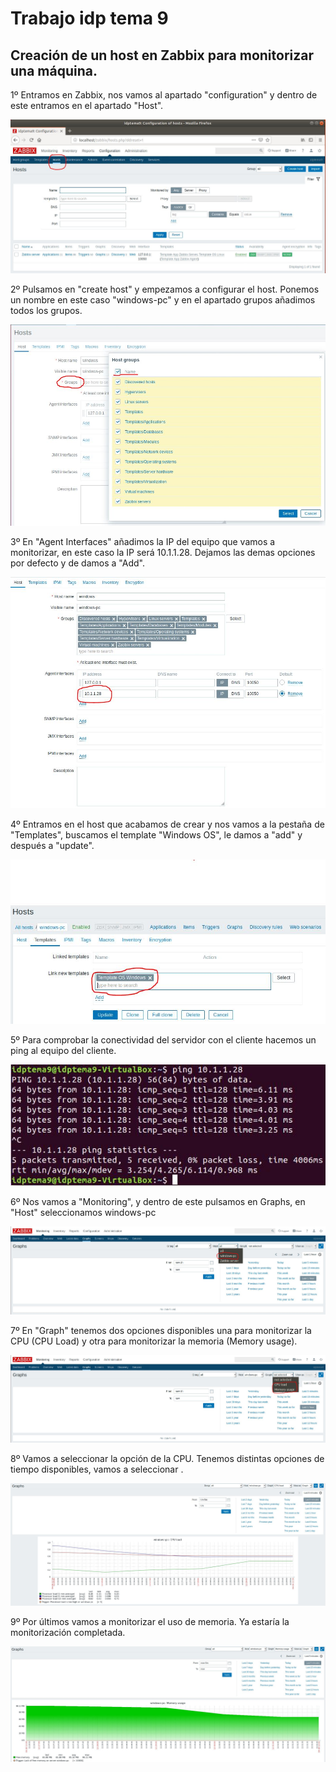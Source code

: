 # Trabajo idp tema 9

## Creación de un host en Zabbix para monitorizar una máquina.

1º Entramos en Zabbix, nos vamos al apartado "configuration" y dentro de este entramos en el apartado "Host". 

![imagen](imagenes/Monitorizarequipo1.JPG)

2º Pulsamos en "create host" y empezamos a configurar el host. Ponemos un nombre en este caso "windows-pc" y en el apartado grupos añadimos todos los grupos.

![imagen](imagenes/Monitorizarequipo2.JPG)

3º En "Agent Interfaces" añadimos la IP del equipo que vamos a monitorizar, en este caso la IP será 10.1.1.28. Dejamos las demas opciones por defecto y de damos a "Add".

![imagen](imagenes/Monitorizarequipo3.JPG)

4º Entramos en el host que acabamos de crear y nos vamos a la pestaña de "Templates", buscamos el template "Windows OS", le damos a "add" y después a "update".

![imagen](imagenes/Monitorizarequipo4.JPG)

5º Para comprobar la conectividad del servidor con el cliente hacemos un ping al equipo del cliente.

![imagen](imagenes/Monitorizarequipo5.JPG)

6º Nos vamos a "Monitoring", y dentro de este pulsamos en Graphs, en "Host" seleccionamos windows-pc

![imagen](imagenes/Monitorizarequipo6.JPG)

7º En "Graph" tenemos dos opciones disponibles una para monitorizar la CPU (CPU Load) y otra para monitorizar la memoria (Memory usage). 

![imagen](imagenes/Monitorizarequipo7.JPG)

8º Vamos a seleccionar la opción de la CPU. Tenemos distintas opciones de tiempo disponibles, vamos a seleccionar .

![imagen](imagenes/Monitorizarequipo8.JPG)

9º Por últimos vamos a monitorizar el uso de memoria. Ya estaría la monitorización completada. 

![imagen](imagenes/Monitorizarequipo9.JPG)





